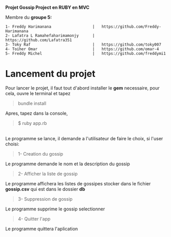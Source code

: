 **Projet <b>Gossip Project </b> en <strong>RUBY en MVC</strong>**<br>

Membre du **groupe 5:**

```mermaid
1- Freddy Harimanana                  |   https://github.com/Freddy-Harimanana 
2- Lafatra L Ramahefaharimamonjy      |   https://github.com/Lafatra351
3- Toky Raf                           |   https://github.com/toky007
4- Toiher Omar                        |   https://github.com/omar-4
5- Freddy Michel                      |   https://github.com/freddymi1
```

# Lancement du projet
Pour lancer le projet, il faut tout d'abord installer le **gem** necessaire, pour cela, ouvre le terminal et tapez 
> bundle install

Apres, tapez dans la console, 
> $ ruby app.rb
<br>
Le programme se lance, il demande a l'utilisateur de faire le choix, si l'user choisi:

> 1- Creation du gossip

Le programme demande le nom et la description du gossip

> 2- Afficher la liste de gossip

Le programme affichera les listes de gossipes stocker dans le fichier **gossip.csv** qui est dans le dossier **db**

> 3- Suppression de gossip

Le programme supprime le gossip selectionner

> 4- Quitter l'app

Le programme quittera l'aplication
